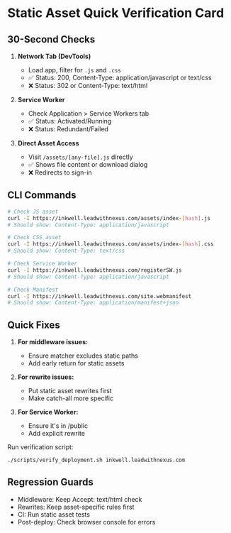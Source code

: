 # Static Asset Quick Verification Card

## 30-Second Checks

1. **Network Tab (DevTools)**
   - Load app, filter for `.js` and `.css`
   - ✅ Status: 200, Content-Type: application/javascript or text/css
   - ❌ Status: 302 or Content-Type: text/html

2. **Service Worker**
   - Check Application > Service Workers tab
   - ✅ Status: Activated/Running
   - ❌ Status: Redundant/Failed

3. **Direct Asset Access**
   - Visit `/assets/[any-file].js` directly
   - ✅ Shows file content or download dialog
   - ❌ Redirects to sign-in

## CLI Commands

```bash
# Check JS asset
curl -I https://inkwell.leadwithnexus.com/assets/index-[hash].js
# Should show: Content-Type: application/javascript

# Check CSS asset
curl -I https://inkwell.leadwithnexus.com/assets/index-[hash].css
# Should show: Content-Type: text/css

# Check Service Worker
curl -I https://inkwell.leadwithnexus.com/registerSW.js
# Should show: Content-Type: application/javascript

# Check Manifest
curl -I https://inkwell.leadwithnexus.com/site.webmanifest
# Should show: Content-Type: application/manifest+json
```

## Quick Fixes

1. **For middleware issues:**
   - Ensure matcher excludes static paths
   - Add early return for static assets

2. **For rewrite issues:**
   - Put static asset rewrites first
   - Make catch-all more specific

3. **For Service Worker:**
   - Ensure it's in /public
   - Add explicit rewrite

Run verification script:

```bash
./scripts/verify_deployment.sh inkwell.leadwithnexus.com
```

## Regression Guards

- Middleware: Keep Accept: text/html check
- Rewrites: Keep asset-specific rules first
- CI: Run static asset tests
- Post-deploy: Check browser console for errors
